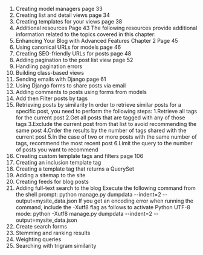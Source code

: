 1. Creating model managers page 33
2. Creating list and detail views page 34
3. Creating templates for your views page 38
4. Additional resources Page 43
   The following resources provide additional information related to the topics covered in this chapter:
5. Enhancing Your Blog with Advanced Features
   Chapter 2 Page 45
6. Using canonical URLs for models page 46
7. Creating SEO-friendly URLs for posts page 48
8. Adding pagination to the post list view page 52
9. Handling pagination errors
10. Building class-based views
11. Sending emails with Django page 61  
12. Using Django forms to share posts via email
13. Adding comments to posts using forms from models
14. Add then Filter posts by tags 
15. Retrieving posts by similarity
In order to retrieve similar posts for a specific post, you need to perform the following steps:
1.Retrieve all tags for the current post
2.Get all posts that are tagged with any of those tags
3.Exclude the current post from that list to avoid recommending the same post
4.Order the results by the number of tags shared with the current post
5.In the case of two or more posts with the same number of tags, recommend the most recent post
6.Limit the query to the number of posts you want to recommend
16. Creating custom template tags and filters page 106
17. Creating an inclusion template tag
18. Creating a template tag that returns a QuerySet
19. Adding a sitemap to the site
20. Creating feeds for blog posts
21. Adding full-text search to the blog
Execute the following command from the shell prompt:
python manage.py dumpdata --indent=2 --output=mysite_data.json
If you get an encoding error when running the command,
include the -Xutf8 flag as follows to activate Python UTF-8 mode:
python -Xutf8 manage.py dumpdata --indent=2 --output=mysite_data.json
22. Create search forms
23. Stemming and ranking results
24. Weighting queries
25. Searching with trigram similarity